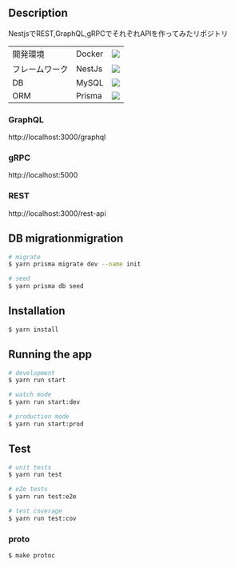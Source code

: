 ## Description
NestjsでREST,GraphQL,gRPCでそれぞれAPIを作ってみたリポジトリ

|                |        |                                            | 
| -------------- | ------ | ------------------------------------------ | 
| 開発環境       | Docker | ![](https://skillicons.dev/icons?i=docker) | 
| フレームワーク | NestJs | ![](https://skillicons.dev/icons?i=nest)   | 
| DB             | MySQL  | ![](https://skillicons.dev/icons?i=mysql)  | 
| ORM            | Prisma | ![](https://skillicons.dev/icons?i=prisma) | 

### GraphQL

http://localhost:3000/graphql

### gRPC

http://localhost:5000

### REST

http://localhost:3000/rest-api

## DB migrationmigration
```bash
# migrate
$ yarn prisma migrate dev --name init

# seed
$ yarn prisma db seed

```

## Installation

```bash
$ yarn install
```

## Running the app

```bash
# development
$ yarn run start

# watch mode
$ yarn run start:dev

# production mode
$ yarn run start:prod
```

## Test

```bash
# unit tests
$ yarn run test

# e2e tests
$ yarn run test:e2e

# test coverage
$ yarn run test:cov
```
### proto
```bash
$ make protoc
```